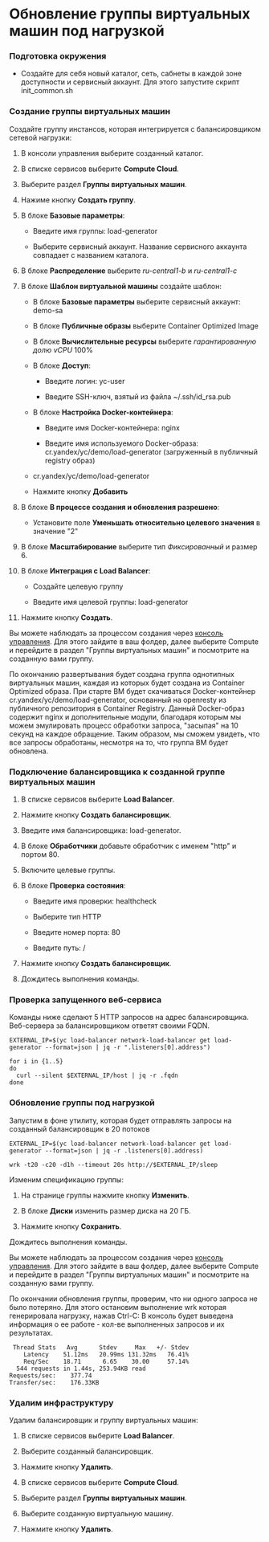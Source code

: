 # Обновление группы виртуальных машин под нагрузкой

### Подготовка окружения
* Создайте для себя новый каталог, сеть, сабнеты в каждой зоне доступности и сервисный аккаунт.
Для этого запустите скрипт init_common.sh

### Создание группы виртуальных машин

Создайте группу инстансов, которая интегрируется с балансировщиком сетевой нагрузки:

1. В консоли управления выберите созданный каталог.

1. В списке сервисов выберите **Compute Cloud**.

1. Выберите раздел **Группы виртуальных машин**.

1. Нажиме кнопку **Создать группу**.

1. В блоке **Базовые параметры**:

    * Введите имя группы: load-generator

    * Выберите сервисный аккаунт. Название сервисного аккаунта совпадает с названием каталога.

1. В блоке **Распределение** выберите *ru-central1-b* и *ru-central1-c*

1. В блоке **Шаблон виртуальной машины** создайте шаблон:

    * В блоке **Базовые параметры** выберите сервисный аккаунт: demo-sa

    * В блоке **Публичные образы** выберите Container Optimized Image

    * В блоке **Вычислительные ресурсы** выберите *гарантированную долю vCPU* 100%

    * В блоке **Доступ**:

        * Введите логин: yc-user

        * Введите SSH-ключ, взятый из файла ~/.ssh/id_rsa.pub

    * В блоке **Настройка Docker-контейнера**:

        * Введите имя Docker-контейнера: nginx

        * Введите имя используемого Docker-образа: cr.yandex/yc/demo/load-generator (загруженный в публичный registry образ)

    * cr.yandex/yc/demo/load-generator

    * Нажмите кнопку **Добавить**

1. В блоке **В процессе создания и обновления разрешено**:

    * Установите поле **Уменьшать относительно целевого значения** в значение "2"

1. В блоке **Масштабирование** выберите тип *Фиксированный* и размер 6.

1. В блоке **Интеграция с Load Balancer**:

    * Создайте целевую группу

    * Введите имя целевой группы: load-generator

1. Нажмите кнопку **Создать**.

Вы можете наблюдать за процессом создания через [консоль управления](https://console.cloud.yandex.ru/).
Для этого зайдите в ваш фолдер, далее выберите Сompute и перейдите в раздел "Группы виртуальных машин" и посмотрите на созданную вами группу.

По окончанию развертывания будет создана группа однотипных виртуальных машин, каждая из которых будет
создана из Container Optimized образа. При старте ВМ будет скачиваться Docker-контейнер cr.yandex/yc/demo/load-generator,
основанный на openresty из публичного репозитория в Container Registry. Данный Docker-образ содержит nginx и дополнительные модули,
благодаря которым мы можем эмулировать процесс обработки запроса, "засыпая" на 10 секунд на каждое обращение.
Таким образом, мы сможем увидеть, что все запросы обработаны, несмотря на то, что группа ВМ будет обновлена.

### Подключение балансировщика к созданной группе виртуальных машин

1. В списке сервисов выберите **Load Balancer**.

1. Нажмите кнопку **Создать балансировщик**.

1. Введите имя балансировщика: load-generator.

1. В блоке **Обработчики** добавьте обработчик с именем "http" и портом 80.

1. Включите целевые группы.

1. В блоке **Проверка состояния**:

    * Введите имя проверки: healthcheck

    * Выберите тип HTTP

    * Введите номер порта: 80

    * Введите путь: /

1. Нажмите кнопку **Создать балансировщик**.

1. Дождитесь выполнения команды.

### Проверка запущенного веб-сервиса

Команды ниже сделают 5 HTTP запросов на адрес балансировщика. Веб-сервера за балансировщиком ответят своими FQDN.

```
EXTERNAL_IP=$(yc load-balancer network-load-balancer get load-generator --format=json | jq -r ".listeners[0].address")

for i in {1..5}
do
  curl --silent $EXTERNAL_IP/host | jq -r .fqdn
done
```

### Обновление группы под нагрузкой

Запустим в фоне утилиту, которая будет отправлять запросы на созданный балансировщик в 20 потоков
```
EXTERNAL_IP=$(yc load-balancer network-load-balancer get load-generator --format=json | jq -r .listeners[0].address)

wrk -t20 -c20 -d1h --timeout 20s http://$EXTERNAL_IP/sleep 
```
Изменим спецификацию группы:

1. На странице группы нажмите кнопку **Изменить**.

1. В блоке **Диски** изменить размер диска на 20 ГБ.

1. Нажмите кнопку **Сохранить**.

Дождитесь выполнения команды.

Вы можете наблюдать за процессом создания через [консоль управления](https://console.cloud.yandex.ru/).
Для этого зайдите в ваш фолдер, далее выберите Сompute и перейдите в раздел "Группы виртуальных машин" и посмотрите на созданную вами группу.

По окончании обновления группы, проверим, что ни одного запроса не было потеряно. Для этого остановим выполнение wrk которая генерировала нагрузку, нажав Ctrl-C: В консоль будет выведена информация о ее работе - кол-ве выполненных запросов и их результатах.
```
 Thread Stats   Avg      Stdev     Max   +/- Stdev
    Latency    51.12ms   20.99ms 131.32ms   76.41%
    Req/Sec    18.71      6.65    30.00     57.14%
  544 requests in 1.44s, 253.94KB read
Requests/sec:    377.74
Transfer/sec:    176.33KB
```

### Удалим инфраструктуру

Удалим балансировщик и группу виртуальных машин:

1. В списке сервисов выберите **Load Balancer**.

1. Выберите созданный балансировщик.

1. Нажмите кнопку **Удалить**.

1. В списке сервисов выберите **Compute Cloud**.

1. Выберите раздел **Группы виртуальных машин**.

1. Выберите созданную виртуальную машину.

1. Нажмите кнопку **Удалить**.

